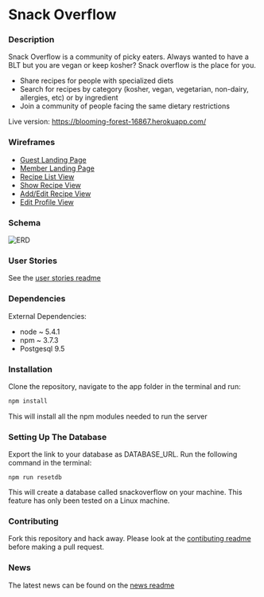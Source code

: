 # Snack Overflow


### Description
Snack Overflow is a community of picky eaters.
Always wanted to have a BLT but you are vegan or keep kosher? Snack overflow is the place for you.

* Share recipes for people with specialized diets
* Search for recipes by category (kosher, vegan, vegetarian, non-dairy, allergies, etc) or by ingredient
* Join a community of people facing the same dietary restrictions

Live version: https://blooming-forest-16867.herokuapp.com/

### Wireframes

* [Guest Landing Page](planning/wireframes/landing_page.pdf)
* [Member Landing Page](planning/wireframes/landing_logged_in.pdf)
* [Recipe List View](planning/wireframes/list_page.pdf)
* [Show Recipe View](planning/wireframes/show_page.pdf)
* [Add/Edit Recipe View](planning/wireframes/add_edit.pdf)
* [Edit Profile View](planning/wireframes/edit_profile_page.pdf)

### Schema

![ERD](planning/erd/erd.png)

### User Stories

See the [user stories readme](planning/user_stories.md)


### Dependencies

External Dependencies:

* node ~ 5.4.1
* npm ~ 3.7.3
* Postgesql 9.5

### Installation

Clone the repository, navigate to the app folder in the terminal and run:
```bash
npm install
```
This will install all the npm modules needed to run the server

### Setting Up The Database

Export the link to your database as DATABASE_URL.
Run the following command in the terminal:
```
npm run resetdb
```
This will create a database called snackoverflow on your machine. This feature has only been tested on a Linux machine.

### Contributing

Fork this repository and hack away. Please look at the [contibuting readme](contributing.md) before making a pull request.

### News

The latest news can be found on the [news readme](news.md)
